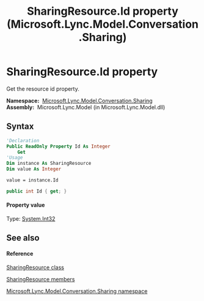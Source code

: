 ﻿---
title: SharingResource.Id property  (Microsoft.Lync.Model.Conversation.Sharing)
TOCTitle: 'Id property '
ms:assetid: P:Microsoft.Lync.Model.Conversation.Sharing.SharingResource.Id_DI_3_UC_OCS14MrefLyncWPF
ms:mtpsurl: https://msdn.microsoft.com/en-us/library/microsoft.lync.model.conversation.sharing.sharingresource.id_di_3_uc_ocs14mreflyncwpf(v=office.15)
ms:contentKeyID: 48602058
ms.date: 07/28/2014
mtps_version: v=office.15
f1_keywords:
- Microsoft.Lync.Model.Conversation.Sharing.SharingResource.Id
dev_langs:
- CSharp
- JScript
- VB
- other
---

# SharingResource.Id property

Get the resource id property.

**Namespace:**  [Microsoft.Lync.Model.Conversation.Sharing](microsoft-lync-model-conversation-sharing-namespace_2.md)  
**Assembly:**  Microsoft.Lync.Model (in Microsoft.Lync.Model.dll)

## Syntax

``` vb
'Declaration
Public ReadOnly Property Id As Integer
    Get
'Usage
Dim instance As SharingResource
Dim value As Integer

value = instance.Id
```

``` csharp
public int Id { get; }
```

#### Property value

Type: [System.Int32](http://msdn2.microsoft.com/en-us/library/td2s409d)  

## See also

#### Reference

[SharingResource class](sharingresource-class-microsoft-lync-model-conversation-sharing_2.md)

[SharingResource members](sharingresource-members-microsoft-lync-model-conversation-sharing_2.md)

[Microsoft.Lync.Model.Conversation.Sharing namespace](microsoft-lync-model-conversation-sharing-namespace_2.md)


